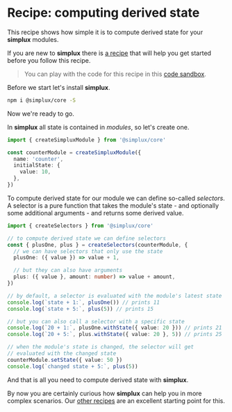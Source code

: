 # Recipe: computing derived state

This recipe shows how simple it is to compute derived state for your **simplux** modules.

If you are new to **simplux** there is [a recipe](../getting-started#readme) that will help you get started before you follow this recipe.

> You can play with the code for this recipe in this [code sandbox](https://codesandbox.io/s/github/MrWolfZ/simplux/tree/master/recipes/basics/computing-derived-state).

Before we start let's install **simplux**.

```sh
npm i @simplux/core -S
```

Now we're ready to go.

In **simplux** all state is contained in _modules_, so let's create one.

```ts
import { createSimpluxModule } from '@simplux/core'

const counterModule = createSimpluxModule({
  name: 'counter',
  initialState: {
    value: 10,
  },
})
```

To compute derived state for our module we can define so-called _selectors_. A selector is a pure function that takes the module's state - and optionally some additional arguments - and returns some derived value.

```ts
import { createSelectors } from '@simplux/core'

// to compute derived state we can define selectors
const { plusOne, plus } = createSelectors(counterModule, {
  // we can have selectors that only use the state
  plusOne: ({ value }) => value + 1,

  // but they can also have arguments
  plus: ({ value }, amount: number) => value + amount,
})

// by default, a selector is evaluated with the module's latest state
console.log(`state + 1:`, plusOne()) // prints 11
console.log(`state + 5:`, plus(5)) // prints 15

// but you can also call a selector with a specific state
console.log(`20 + 1:`, plusOne.withState({ value: 20 })) // prints 21
console.log(`20 + 5:`, plus.withState({ value: 20 }, 5)) // prints 25

// when the module's state is changed, the selector will get
// evaluated with the changed state
counterModule.setState({ value: 50 })
console.log(`changed state + 5:`, plus(5))
```

And that is all you need to compute derived state with **simplux**.

By now you are certainly curious how **simplux** can help you in more complex scenarios. Our [other recipes](../../../../..#recipes) are an excellent starting point for this.
